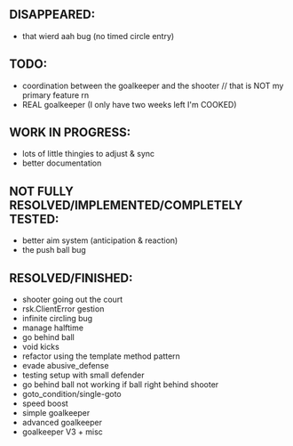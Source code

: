 ## DISAPPEARED:
- that wierd aah bug (no timed circle entry)

## TODO:
- coordination between the goalkeeper and the shooter // that is NOT my primary feature rn 
- REAL goalkeeper (I only have two weeks left I'm COOKED)

## WORK IN PROGRESS:
- lots of little thingies to adjust & sync
- better documentation

## NOT FULLY RESOLVED/IMPLEMENTED/COMPLETELY TESTED:
- better aim system (anticipation & reaction)
- the push ball bug

## RESOLVED/FINISHED:
- shooter going out the court
- rsk.ClientError gestion
- infinite circling bug
- manage halftime
- go behind ball
- void kicks
- refactor using the template method pattern
- evade abusive_defense
- testing setup with small defender
- go behind ball not working if ball right behind shooter
- goto_condition/single-goto
- speed boost
- simple goalkeeper
- advanced goalkeeper
- goalkeeper V3 + misc
